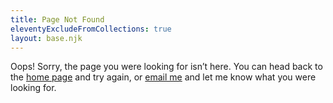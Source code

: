 ```yaml
---
title: Page Not Found
eleventyExcludeFromCollections: true
layout: base.njk
---
```


Oops! Sorry, the page you were looking for isn’t here. You can head back to the
[home page](/) and try again, or
<a href="mailto:{{ site.author.email }}?subject=Page Not Found on darthmall.net">email me</a>
and let me know what you were looking for.
